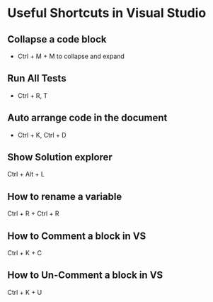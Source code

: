 # Useful Shortcuts in Visual Studio

## Collapse a code block

- Ctrl + M + M to collapse and expand

## Run All Tests

- Ctrl + R, T

## Auto arrange code in the document

- Ctrl + K, Ctrl + D

## Show Solution explorer

Ctrl + Alt + L

## How to rename a variable 

Ctrl + R + Ctrl + R

## How to Comment a block in VS

Ctrl + K + C

## How to Un-Comment a block in VS

Ctrl + K + U
